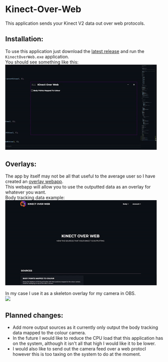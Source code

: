 # Kinect-Over-Web
This application sends your Kinect V2 data out over web protocols.

## Installation:
To use this application just download the [latest release](https://github.com/kOFReadie/Kinect-Over-Web/releases/latest/) and run the `KinectOverWeb.exe` application.  
You should see something like this:  
<img src="./previews/app.gif" width="480">

## Overlays:
The app by itself may not be all that useful to the average user so I have created an [overlay webapp](https://readie.global-gaming.co/kinect-over-web/).  
This webapp will allow you to use the outputted data as an overlay for whatever you want.  
Body tracking data example:  
<img src="./previews/web.gif" width="480">  

In my case I use it as a skeleton overlay for my camera in OBS.  
<img src="./previews/overlay.gif" width="480">

## Planned changes:
- Add more output sources as it currently only output the body tracking data mapped to the colour camera.
- In the future I would like to reduce the CPU load that this application has on the system, although it isn't all that high I would like it to be lower.
- I would also like to send out the camera feed over a web protocl however this is too taxing on the system to do at the moment.
